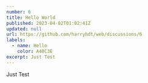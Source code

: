 ```yaml
---
number: 6
title: Hello World
published: 2023-04-02T01:02:41Z
updated: null
url: https://github.com/harryhdt/web/discussions/6
labels:
  - name: Hello
    color: A40C3E
excerpt: Just Test
---
```

Just Test